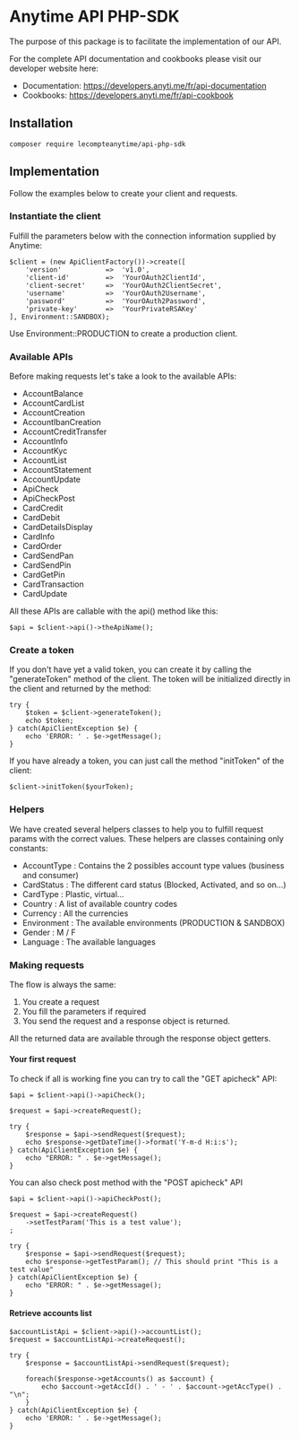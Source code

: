 # Anytime API PHP-SDK

The purpose of this package is to facilitate the implementation of our API.

For the complete API documentation and cookbooks please visit our developer website here:

- Documentation: https://developers.anyti.me/fr/api-documentation
- Cookbooks: https://developers.anyti.me/fr/api-cookbook

## Installation

```
composer require lecompteanytime/api-php-sdk
```

## Implementation

Follow the examples below to create your client and requests.

### Instantiate the client

Fulfill the parameters below with the connection information supplied by Anytime:

```
$client = (new ApiClientFactory())->create([
    'version'           =>  'v1.0',
    'client-id'         =>  'YourOAuth2ClientId',
    'client-secret'     =>  'YourOAuth2ClientSecret',
    'username'          =>  'YourOAuth2Username',
    'password'          =>  'YourOAuth2Password',
    'private-key'       =>  'YourPrivateRSAKey'
], Environment::SANDBOX);
```

Use Environment::PRODUCTION to create a production client.

### Available APIs

Before making requests let's take a look to the available APIs:

- AccountBalance
- AccountCardList
- AccountCreation
- AccountIbanCreation
- AccountCreditTransfer
- AccountInfo
- AccountKyc
- AccountList
- AccountStatement
- AccountUpdate
- ApiCheck
- ApiCheckPost
- CardCredit
- CardDebit
- CardDetailsDisplay
- CardInfo
- CardOrder
- CardSendPan
- CardSendPin
- CardGetPin
- CardTransaction
- CardUpdate

All these APIs are callable with the api() method like this:

```
$api = $client->api()->theApiName();
```

### Create a token

If you don't have yet a valid token, you can create it by calling the "generateToken" method of the client. The token will be initialized directly in the client and returned by the method:

```
try {
    $token = $client->generateToken();
    echo $token;
} catch(ApiClientException $e) {
    echo 'ERROR: ' . $e->getMessage();
}
```

If you have already a token, you can just call the method "initToken" of the client:

```
$client->initToken($yourToken);
```
### Helpers

We have created several helpers classes to help you to fulfill request params with the correct values. These helpers are classes containing only constants:

- AccountType : Contains the 2 possibles account type values (business and consumer)
- CardStatus : The different card status (Blocked, Activated, and so on...)
- CardType : Plastic, virtual...
- Country : A list of available country codes
- Currency : All the currencies
- Environment : The available environments (PRODUCTION & SANDBOX)
- Gender : M / F
- Language : The available languages

### Making requests

The flow is always the same: 

1. You create a request
2. You fill the parameters if required
3. You send the request and a response object is returned. 

All the returned data are available through the response object getters.

#### Your first request

To check if all is working fine you can try to call the "GET apicheck" API:

```
$api = $client->api()->apiCheck();

$request = $api->createRequest();

try {
    $response = $api->sendRequest($request);
    echo $response->getDateTime()->format('Y-m-d H:i:s');
} catch(ApiClientException $e) {
    echo "ERROR: " . $e->getMessage();
}
```

You can also check post method with the "POST apicheck" API

```
$api = $client->api()->apiCheckPost();

$request = $api->createRequest()
    ->setTestParam('This is a test value');
;

try {
    $response = $api->sendRequest($request);
    echo $response->getTestParam(); // This should print "This is a test value"
} catch(ApiClientException $e) {
    echo "ERROR: " . $e->getMessage();
}
```

#### Retrieve accounts list
```
$accountListApi = $client->api()->accountList();
$request = $accountListApi->createRequest();

try {
    $response = $accountListApi->sendRequest($request);

    foreach($response->getAccounts() as $account) {
        echo $account->getAccId() . ' - ' . $account->getAccType() . "\n";
    }
} catch(ApiClientException $e) {
    echo 'ERROR: ' . $e->getMessage();
}
```